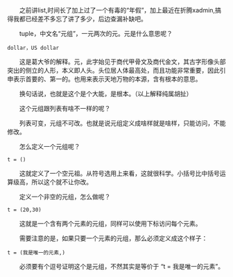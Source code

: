 <!--
 * @lanhuage: python
 * @Descripttion: 
 * @version: beta
 * @Author: xiaoshuyui
 * @Date: 2020-03-26 08:35:07
 * @LastEditors: xiaoshuyui
 * @LastEditTime: 2020-03-26 09:04:18
 -->
&emsp;&emsp;之前讲list,时间长了加上过了一个有毒的“年假”，加上最近在折腾xadmin,搞得我都已经差不多忘了讲了多少，后边查漏补缺吧。

&emsp;&emsp;tuple，中文名“元组”，一元两次的元。元是什么意思呢？

    dollar，US dollar

&emsp;&emsp;这是葛大爷的解释。元，此字始见于商代甲骨文及商代金文，其古字形像头部突出的侧立的人形，本义即人头。头位居人体最高处，而且功能非常重要，因此引申表示首要的、第一的。也用来表示天地万物的本源，含有根本的意思。

&emsp;&emsp;换句话说，也就是这个是个大能，是根本。（以上解释纯属胡扯）

&emsp;&emsp;这个元组跟列表有啥不一样的呢？

&emsp;&emsp;列表可变，元组不可改。也就是说元组定义成啥样就是啥样，只能访问，不能修改。

&emsp;&emsp;怎么定义一个元组呢？

    t = ()

&emsp;&emsp;这就定义了一个空元祖。从符号选用上来看，这就很科学。小括号比中括号运算级高，所以这个就不让你改。

&emsp;&emsp;定义一个非空的元组，怎么做呢？

    t = (20,30)

&emsp;&emsp;这就是一个含有两个元素的元组，同样可以使用下标访问每个元素。

&emsp;&emsp;需要注意的是，如果只要一个元素的元组，那么必须定义成这个样子：

    t = (我是唯一的元素,)

&emsp;&emsp;必须要有个逗号证明这个是元组，不然其实是等价于 “t = 我是唯一的元素”。